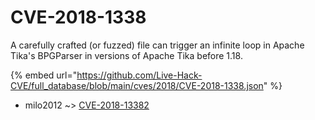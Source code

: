 # CVE-2018-1338

A carefully crafted (or fuzzed) file can trigger an infinite loop in Apache Tika's BPGParser in versions of Apache Tika before 1.18.

{% embed url="https://github.com/Live-Hack-CVE/full_database/blob/main/cves/2018/CVE-2018-1338.json" %}


* milo2012 ~> [CVE-2018-13382](https://zeste.alice-snow.ru/2018/database/cve-2018-1338/cve-2018-13382-milo2012)